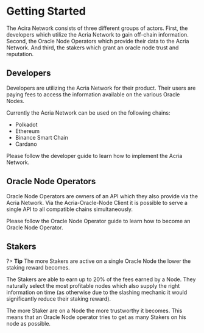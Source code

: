 # Getting Started

The Acira Network consists of three different groups of actors. First, the developers which utilize the Acria Network to gain off-chain information. Second, the Oracle Node Operators which provide their data to the Acria Network. And third, the stakers which grant an oracle node trust and reputation.

## Developers

Developers are utilizing the Acria Network for their product. Their users are paying fees to access the information available on the various Oracle Nodes. 

Currently the Acria Network can be used on the following chains:
- Polkadot
- Ethereum
- Binance Smart Chain
- Cardano

Please follow the developer guide to learn how to implement the Acria Network.

## Oracle Node Operators

Oracle Node Operators are owners of an API which they also provide via the Acria Network. Via the Acria-Oracle-Node Client it is possible to serve a single API to all compatible chains simultaneously.

Please follow the Oracle Node Operator guide to learn how to become an Oracle Node Operator.

## Stakers

?> **Tip** The more Stakers are active on a single Oracle Node the lower the staking reward becomes.

The Stakers are able to earn up to 20% of the fees earned by a Node. They naturally select the most profitable nodes which also supply the right information on time (as otherwise due to the slashing mechanic it would significantly reduce their staking reward).

The more Staker are on a Node the more trustworthy it becomes. This means that an Oracle Node operator tries to get as many Stakers on his node as possible.
